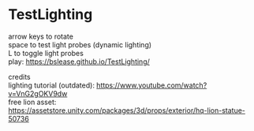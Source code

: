 # TestLighting
 
arrow keys to rotate  
space to test light probes (dynamic lighting)  
L to toggle light probes  
play: https://bslease.github.io/TestLighting/  

credits  
lighting tutorial (outdated): https://www.youtube.com/watch?v=VnG2gOKV9dw  
free lion asset: https://assetstore.unity.com/packages/3d/props/exterior/hq-lion-statue-50736  
